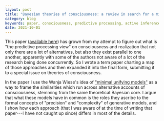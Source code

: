 ```yaml
---
layout: post
title: "Bayesian theories of consciousness: a review in search for a minimal unifying model"
category: blog
keywords: paper, consciousness, predictive processing, active inference, free energy principle
date: 2021-10-01
---
```


This paper ([available here](https://doi.org/10.1093/nc/niab038)) has grown from my attempt to figure out what is "the predictive processing view" on consciousness and realization that not only there are a lot of alternatives, but also they exist parallel to one another, apparently with some of the authors not aware of a lot of the research being done concurrently. So I wrote a term paper charting a map of those approaches and then expanded it into the final form, submitting it to a special issue on theories of consciousness.

In the paper I use the Wanja Wiese's idea of ["minimal unifying models"](https://academic.oup.com/nc/article/2020/1/niaa013/5870169) as a way to frame the similarities which run across alternative accounts of consciousness, stemming from the same theoretical Bayesian core. I argue that what these models have in common is the roles they ascribe to the formal concepts of "precision" and "complexity" of generative models, and I show how each approach (that I was aware of at the time of writing that paper---I have not caught up since) differs in most of the details.